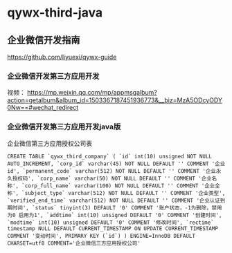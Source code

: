 # qywx-third-java

## 企业微信开发指南
https://github.com/liyuexi/qywx-guide

### 企业微信开发第三方应用开发

视频：
https://mp.weixin.qq.com/mp/appmsgalbum?action=getalbum&album_id=1503367187451936773&__biz=MzA5ODcyODY0Nw==#wechat_redirect


### 企业微信开发第三方应用开发java版

企业微信第三方应用授权公司表

```CREATE TABLE `qywx_third_company` (
 `id` int(10) unsigned NOT NULL AUTO_INCREMENT,
 `corp_id` varchar(45) NOT NULL DEFAULT '' COMMENT '企业id',
 `permanent_code` varchar(512) NOT NULL DEFAULT '' COMMENT '企业永久授权码',
 `corp_name` varchar(50) NOT NULL DEFAULT '' COMMENT '企业名称',
 `corp_full_name` varchar(100) NOT NULL DEFAULT '' COMMENT '企业全称',
 `subject_type` varchar(512) NOT NULL DEFAULT '' COMMENT '企业类型',
 `verified_end_time` varchar(512) NOT NULL DEFAULT '' COMMENT '企业认证到期时间',
 `status` tinyint(3) DEFAULT '0' COMMENT '账户状态，-1为删除，禁用为0 启用为1',
 `addtime` int(10) unsigned DEFAULT '0' COMMENT '创建时间',
 `modtime` int(10) unsigned DEFAULT '0' COMMENT '修改时间',
 `rectime` timestamp NULL DEFAULT CURRENT_TIMESTAMP ON UPDATE CURRENT_TIMESTAMP COMMENT '变动时间',
 PRIMARY KEY (`id`)
) ENGINE=InnoDB DEFAULT CHARSET=utf8 COMMENT='企业微信三方应用授权公司'```
